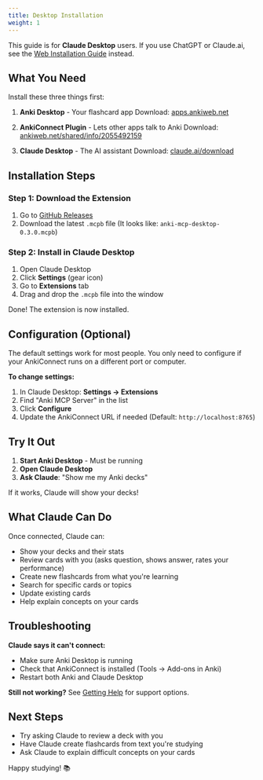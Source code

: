 ```yaml
---
title: Desktop Installation
weight: 1
---
```


This guide is for **Claude Desktop** users. If you use ChatGPT or Claude.ai, see the [Web Installation Guide](../web) instead.

## What You Need

Install these three things first:

1. **Anki Desktop** - Your flashcard app
   Download: [apps.ankiweb.net](https://apps.ankiweb.net/)

2. **AnkiConnect Plugin** - Lets other apps talk to Anki
   Download: [ankiweb.net/shared/info/2055492159](https://ankiweb.net/shared/info/2055492159)

3. **Claude Desktop** - The AI assistant
   Download: [claude.ai/download](https://claude.ai/download)

## Installation Steps

### Step 1: Download the Extension

1. Go to [GitHub Releases](https://github.com/anki-mcp-organization/anki-mcp-desktop/releases)
2. Download the latest `.mcpb` file
   (It looks like: `anki-mcp-desktop-0.3.0.mcpb`)

### Step 2: Install in Claude Desktop

1. Open Claude Desktop
2. Click **Settings** (gear icon)
3. Go to **Extensions** tab
4. Drag and drop the `.mcpb` file into the window

Done! The extension is now installed.

## Configuration (Optional)

The default settings work for most people. You only need to configure if your AnkiConnect runs on a different port or computer.

**To change settings:**

1. In Claude Desktop: **Settings → Extensions**
2. Find "Anki MCP Server" in the list
3. Click **Configure**
4. Update the AnkiConnect URL if needed
   (Default: `http://localhost:8765`)

## Try It Out

1. **Start Anki Desktop** - Must be running
2. **Open Claude Desktop**
3. **Ask Claude**: "Show me my Anki decks"

If it works, Claude will show your decks!

## What Claude Can Do

Once connected, Claude can:

- Show your decks and their stats
- Review cards with you (asks question, shows answer, rates your performance)
- Create new flashcards from what you're learning
- Search for specific cards or topics
- Update existing cards
- Help explain concepts on your cards

## Troubleshooting

**Claude says it can't connect:**
- Make sure Anki Desktop is running
- Check that AnkiConnect is installed (Tools → Add-ons in Anki)
- Restart both Anki and Claude Desktop

**Still not working?**
See [Getting Help](../getting-help) for support options.

## Next Steps

- Try asking Claude to review a deck with you
- Have Claude create flashcards from text you're studying
- Ask Claude to explain difficult concepts on your cards

Happy studying! 📚
